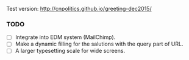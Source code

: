 Test version: <http://cnpolitics.github.io/greeting-dec2015/>

### TODO
- [ ] Integrate into EDM system (MailChimp).
- [ ] Make a dynamic filling for the salutions with the query part of URL.
- [ ] A larger typesetting scale for wide screens.

